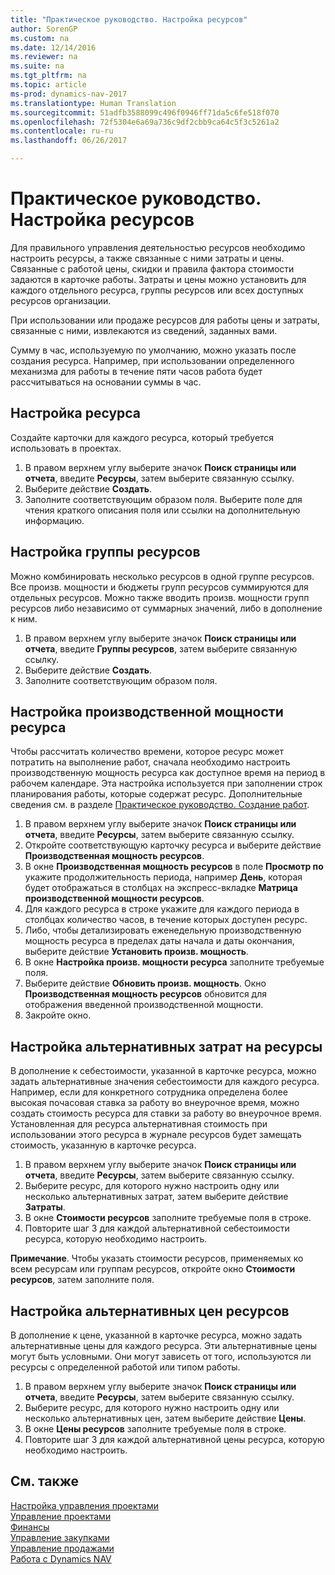 ```yaml
---
title: "Практическое руководство. Настройка ресурсов"
author: SorenGP
ms.custom: na
ms.date: 12/14/2016
ms.reviewer: na
ms.suite: na
ms.tgt_pltfrm: na
ms.topic: article
ms-prod: dynamics-nav-2017
ms.translationtype: Human Translation
ms.sourcegitcommit: 51adfb3588099c496f0946ff71da5c6fe518f070
ms.openlocfilehash: 72f5304e6a69a736c9df2cbb9ca64c5f3c5261a2
ms.contentlocale: ru-ru
ms.lasthandoff: 06/26/2017

---
```


# <a name="how-to-set-up-resources"></a>Практическое руководство. Настройка ресурсов
Для правильного управления деятельностью ресурсов необходимо настроить ресурсы, а также связанные с ними затраты и цены. Связанные с работой цены, скидки и правила фактора стоимости задаются в карточке работы. Затраты и цены можно установить для каждого отдельного ресурса, группы ресурсов или всех доступных ресурсов организации.

При использовании или продаже ресурсов для работы цены и затраты, связанные с ними, извлекаются из сведений, заданных вами.

Сумму в час, используемую по умолчанию, можно указать после создания ресурса. Например, при использовании определенного механизма для работы в течение пяти часов работа будет рассчитываться на основании суммы в час.

## <a name="to-set-up-a-resource"></a>Настройка ресурса
Создайте карточки для каждого ресурса, который требуется использовать в проектах.

1. В правом верхнем углу выберите значок **Поиск страницы или отчета**, введите **Ресурсы**, затем выберите связанную ссылку.
2. Выберите действие **Создать**.
3. Заполните соответствующим образом поля. Выберите поле для чтения краткого описания поля или ссылки на дополнительную информацию.  

## <a name="to-set-up-a-resource-group"></a>Настройка группы ресурсов
Можно комбинировать несколько ресурсов в одной группе ресурсов. Все произв. мощности и бюджеты групп ресурсов суммируются для отдельных ресурсов. Можно также вводить произв. мощности групп ресурсов либо независимо от суммарных значений, либо в дополнение к ним.

1. В правом верхнем углу выберите значок **Поиск страницы или отчета**, введите **Группы ресурсов**, затем выберите связанную ссылку.
2. Выберите действие **Создать**.
3. Заполните соответствующим образом поля.

## <a name="to-set-capacity-for-a-resource"></a>Настройка производственной мощности ресурса 
Чтобы рассчитать количество времени, которое ресурс может потратить на выполнение работ, сначала необходимо настроить производственную мощность ресурса как доступное время на период в рабочем календаре. Эта настройка используется при заполнении строк планирования работы, которые содержат ресурс. Дополнительные сведения см. в разделе [Практическое руководство. Создание работ](projects-how-create-jobs.md).

1. В правом верхнем углу выберите значок **Поиск страницы или отчета**, введите **Ресурсы**, затем выберите связанную ссылку.
2. Откройте соответствующую карточку ресурса и выберите действие **Производственная мощность ресурсов**.
3. В окне **Производственная мощность ресурсов** в поле **Просмотр по** укажите продолжительность периода, например **День**, которая будет отображаться в столбцах на экспресс-вкладке **Матрица производственной мощности ресурсов**.
4. Для каждого ресурса в строке укажите для каждого периода в столбцах количество часов, в течение которых доступен ресурс.
5. Либо, чтобы детализировать еженедельную производственную мощность ресурса в пределах даты начала и даты окончания, выберите действие **Установить произв. мощность**.
6. В окне **Настройка произв. мощности ресурса** заполните требуемые поля.
7. Выберите действие **Обновить произв. мощность**. Окно **Производственная мощность ресурсов** обновится для отображения введенной производственной мощности.
8. Закройте окно.

## <a name="to-set-up-alternate-resource-costs"></a>Настройка альтернативных затрат на ресурсы
В дополнение к себестоимости, указанной в карточке ресурса, можно задать альтернативные значения себестоимости для каждого ресурса. Например, если для конкретного сотрудника определена более высокая почасовая ставка за работу во внеурочное время, можно создать стоимость ресурса для ставки за работу во внеурочное время. Установленная для ресурса альтернативная стоимость при использовании этого ресурса в журнале ресурсов будет замещать стоимость, указанную в карточке ресурса.

1. В правом верхнем углу выберите значок **Поиск страницы или отчета**, введите **Ресурсы**, затем выберите связанную ссылку.  
2. Выберите ресурс, для которого нужно настроить одну или несколько альтернативных затрат, затем выберите действие **Затраты**.  
3. В окне **Стоимости ресурсов** заполните требуемые поля в строке.  
4. Повторите шаг 3 для каждой альтернативной себестоимости ресурса, которую необходимо настроить.

**Примечание**. Чтобы указать стоимости ресурсов, применяемых ко всем ресурсам или группам ресурсов, откройте окно **Стоимости ресурсов**, затем заполните поля.

## <a name="to-set-up-alternate-resource-prices"></a>Настройка альтернативных цен ресурсов  
В дополнение к цене, указанной в карточке ресурса, можно задать альтернативные цены для каждого ресурса. Эти альтернативные цены могут быть условными. Они могут зависеть от того, используются ли ресурсы с определенной работой или типом работы.

1. В правом верхнем углу выберите значок **Поиск страницы или отчета**, введите **Ресурсы**, затем выберите связанную ссылку.
2. Выберите ресурс, для которого нужно настроить одну или несколько альтернативных цен, затем выберите действие **Цены**.
3. В окне **Цены ресурсов** заполните требуемые поля в строке.
4. Повторите шаг 3 для каждой альтернативной цены ресурса, которую необходимо настроить.

## <a name="see-also"></a>См. также
[Настройка управления проектами](projects-setup-projects.md)  
[Управление проектами](projects-manage-projects.md)  
[Финансы](finance-setup.md)  
[Управление закупками](purchasing-manage-purchasing.md)         
[Управление продажами](sales-manage-sales.md)      
[Работа с Dynamics NAV](ui-work-product.md)  

